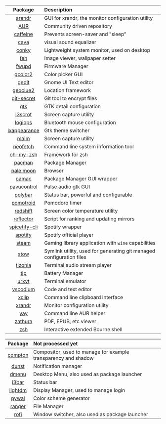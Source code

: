 | Package        | Description                                                                             |
| :------------: |:--------------------------------------------------------------------------------------- |
| [arandr](EXTERNAL-MONITOR.md) | GUI for xrandr, the monitor configuration utility
| [AUR](PACMAN.md#AUR) | Community driven repository
| [caffeine](PACKAGES.md#caffeine) | Prevents screen-saver and "sleep" 
| [cava](AUDIO.md#cava) | visual sound equalizer
| [conky](PACKAGES.md#conky) | Lightweight system monitor, used on desktop
| [feh](PACKAGES.md#feh) | Image viewer, wallpaper setter
| [fwupd](FIRMWARE.md) | Firmware Manager
| [gcolor2](COLOR-PALETTE.md#gcolor2) | Color picker GUI
| [gedit](PACKAGES.md#gedit) | Gnome UI Text editor
| [geoclue2](PACKAGES.md#redshift) | Location framework
| [git-secret](GIT-SECRET.md) | Git tool to encrypt files
| [gtk](GNOME.md#gtk) | GTK detail configuration
| [i3scrot](PACKAGES.md#i3scrot) | Screen capture utility
| [logiops](BLUETOOTH.md#logitech-bluetooth-mouse) | Bluetooth mouse configuration
| [lxappearance](GNOME.md#gtk) | Gtk theme switcher
| [maim](PACKAGES.md#maim) | Screen capture utility
| [neofetch](PACKAGES.md#neofetch) | Command line system information tool
| [oh-my-zsh](TERMINAL.md#oh-my-zsh) | Framework for zsh
| [pacman](PACMAN.md#pacman) | Package Manager
| [pale moon](PACKAGES.md#palemoon) | Browser
| [pamac](PACMAN.md#pamac) | Package Manager GUI wrapper
| [pavucontrol](AUDIO.md#pavucontrol) | Pulse audio gtk GUI
| [polybar](POLYBAR.md) | Status bar, powerful and configurable
| [pomotroid](PACKAGES.md#pomotroid) | Pomodoro timer
| [redshift](PACKAGES.md#redshift) | Screen color temperature utility
| [reflector](PACKAGES.md#reflector) | Script for ranking and updating mirrors
| [spicetify-cli](AUDIO.md#spicetify) | Spotify wrapper
| [spotify](AUDIO.md#spotify) | Spotify official player
| [steam](GAMING.md) | Gaming library application with `wine` capabilities
| [stow](DOTFILES.md#stow) | Symlink utility, used for generating git managed configuration files
| [tizonia](AUDIO.md#tizonia) | Terminal audio stream player 
| [tlp](BATTERY.md#tlp) | Battery Manager
| [urxvt](TERMINAL.md#urxvt) | Terminal emulator
| [vscodium](WIP/PROGRAMMING.md#vscodium) | Code and text editor
| [xclip](PACKAGES.md#xclip) | Command line clipboard interface
| [xrandr](EXTERNAL-MONITOR.md) | Monitor configuration utility
| [yay](PACMAN.md#AUR) | Command line AUR helper
| [zathura](PACKAGES.md#zathura) | PDF, EPUB, etc viewer
| [zsh](TERMINAL.md#zsh) | Interactive extended Bourne shell


| Package        | Not processed yet                                                                       |
| :------------: |:--------------------------------------------------------------------------------------- |
| [compton](APPEARANCE.md#compton) | Compositor, used to manage for example transparency and shadow
| [dunst](APPEARANCE.md#dunst) | Notification manager
| [dmenu](I3.md#Menu) | Desktop Menu, also used as package launcher
| [i3bar](APPEARANCE.md#menu-bar) | Status bar
| [lightdm](APPEARANCE.md#login-manager) | Display Manager, used to manage login
| [pywal](APPEARANCE.md#pywal) | Color scheme generator
| [ranger](I3.md#file-manager) | File Manager
| [rofi](I3.md#Menu) | Window switcher, also used as package launcher

